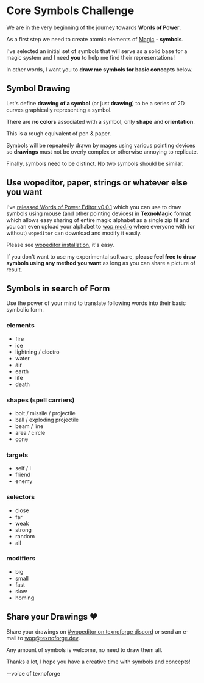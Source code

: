 # Core Symbols Challenge

We are in the very beginning of the journey towards **Words of Power**.

As a first step we need to create atomic elements of [Magic][magic] - **symbols**.

I've selected an initial set of symbols that will serve as a solid base for a
magic system and I need **you** to help me find their representations!

In other words, I want you to **draw me symbols for basic concepts** below.

## Symbol Drawing

Let's define **drawing of a symbol** (or just **drawing**) to be a series of 2D curves graphically
representing a symbol.

There are **no colors** associated with a symbol, only **shape** and **orientation**.

This is a rough equivalent of pen & paper.

Symbols will be repeatedly drawn by mages using various pointing
devices so **drawings** must not be overly complex or otherwise annoying to
replicate.

Finally, symbols need to be distinct. No two symbols should be similar.


## Use wopeditor, paper, strings or whatever else you want

I've [released Words of Power Editor v0.0.1][v0.0.1] which you can use to draw
symbols using mouse (and other pointing devices) in **TexnoMagic** format
which allows easy sharing of entire magic alphabet as a single zip fil and you
can even upload your alphabet to [wop.mod.io](https://wop.mod.io) where
everyone with (or without) `wopeditor` can download and modify it easily.

Please see [wopeditor installation](install.md), it's easy.

If you don't want to use my experimental software, **please feel free to
draw symbols using any method you want** as long as you can share a
picture of result.


## Symbols in search of Form

Use the power of your mind to translate following words into their basic symbolic
form.

### elements

* fire
* ice
* lightning / electro
* water
* air
* earth
* life
* death


### shapes (spell carriers)

* bolt / missile / projectile
* ball / exploding projectile
* beam / line
* area / circle
* cone


### targets

* self / I
* friend
* enemy


### selectors

* close
* far
* weak
* strong
* random
* all


### modifiers

* big
* small
* fast
* slow
* homing


## Share your Drawings ♥

Share your drawings on [#wopeditor on texnoforge discord][discord] or send an e-mail to [wop@texnoforge.dev](mailto:wop@texnoforge.dev).

Any amount of symbols is welcome, no need to draw them all.

Thanks a lot, I hope you have a creative time with symbols and concepts!

--voice of texnoforge


[magic]: https://texnoforge.dev/words-of-power-devlog-1-theory-of-magic.html
[discord]: https://discord.gg/Dq3vaeg3pG
[v0.0.1]: https://github.com/texnoforge/wopeditor/releases/tag/v0.0.1
